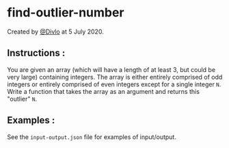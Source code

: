 # find-outlier-number

Created by [@Divlo](https://github.com/Divlo) at 5 July 2020.

## Instructions :

You are given an array (which will have a length of at least 3, but could be very large) containing integers. The array is either entirely comprised of odd integers or entirely comprised of even integers except for a single integer `N`. Write a function that takes the array as an argument and returns this "outlier" `N`.

## Examples :

See the `input-output.json` file for examples of input/output.
